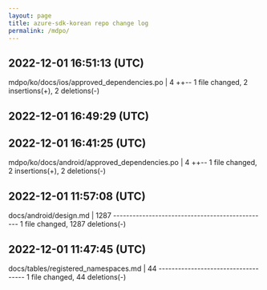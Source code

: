 ```yaml
---
layout: page
title: azure-sdk-korean repo change log
permalink: /mdpo/
---
```

  
2022-12-01 16:51:13 (UTC)
----------
mdpo/ko/docs/ios/approved_dependencies.po | 4 ++-- 1 file changed, 2 insertions(+), 2 deletions(-)
  
2022-12-01 16:49:29 (UTC)
----------
  
2022-12-01 16:41:25 (UTC)
----------
mdpo/ko/docs/android/approved_dependencies.po | 4 ++-- 1 file changed, 2 insertions(+), 2 deletions(-)
  
2022-12-01 11:57:08 (UTC)
----------
docs/android/design.md | 1287 ------------------------------------------------ 1 file changed, 1287 deletions(-)
  
  
2022-12-01 11:47:45 (UTC)
----------
docs/tables/registered_namespaces.md | 44 ------------------------------------ 1 file changed, 44 deletions(-)
  
